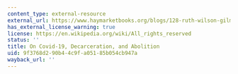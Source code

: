 ```yaml
---
content_type: external-resource
external_url: https://www.haymarketbooks.org/blogs/128-ruth-wilson-gilmore-on-covid-19-decarceration-and-abolition
has_external_license_warning: true
license: https://en.wikipedia.org/wiki/All_rights_reserved
status: ''
title: On Covid-19, Decarceration, and Abolition
uid: 9f3768d2-90b4-4c9f-a051-85b054cb947a
wayback_url: ''
---
```

